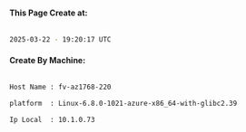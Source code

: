 
   
#### This Page Create at:

```bash

2025-03-22 - 19:20:17 UTC

```

#### Create By Machine:

```bash

Host Name : fv-az1768-220

platform  : Linux-6.8.0-1021-azure-x86_64-with-glibc2.39

Ip Local  : 10.1.0.73

```

